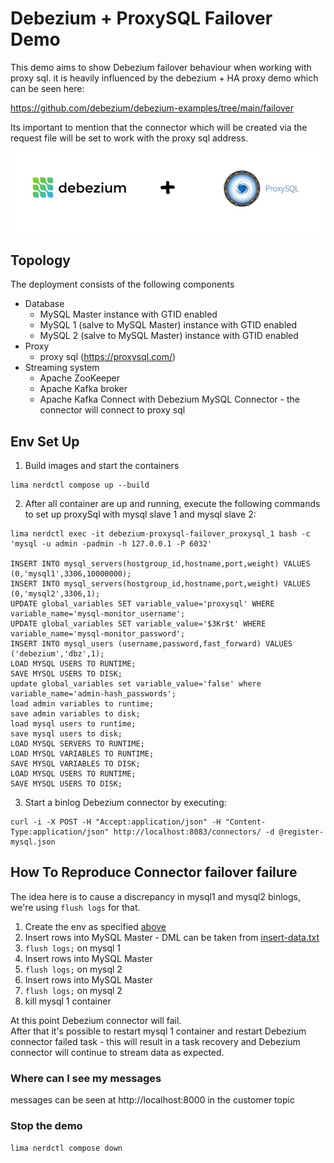 # Debezium + ProxySQL Failover Demo

This demo aims to show Debezium failover behaviour when working with proxy sql.
it is heavily influenced by the debezium + HA proxy demo which can be seen here:

https://github.com/debezium/debezium-examples/tree/main/failover 

Its important to mention that the connector which will be created via the request file
will be set to work with the proxy sql address.

![alt text](https://github.com/AviMualem/debezium-proxysql-failover/blob/main/demo.jpeg?raw=true)

## Topology
The deployment consists of the following components

* Database
  * MySQL Master instance with GTID enabled
  * MySQL 1 (salve to MySQL Master) instance with GTID enabled
  * MySQL 2 (salve to MySQL Master) instance with GTID enabled
* Proxy
	* proxy sql (https://proxysql.com/)
* Streaming system
  * Apache ZooKeeper
  * Apache Kafka broker
  * Apache Kafka Connect with Debezium MySQL Connector - the connector will connect to proxy sql

## Env Set Up
1. Build images and start the containers 
```
lima nerdctl compose up --build
```

2. After all container are up and running, execute the following commands to set up proxySql with mysql slave 1 and mysql slave 2:
```
lima nerdctl exec -it debezium-proxysql-failover_proxysql_1 bash -c 'mysql -u admin -padmin -h 127.0.0.1 -P 6032'

INSERT INTO mysql_servers(hostgroup_id,hostname,port,weight) VALUES (0,'mysql1',3306,10000000);
INSERT INTO mysql_servers(hostgroup_id,hostname,port,weight) VALUES (0,'mysql2',3306,1);
UPDATE global_variables SET variable_value='proxysql' WHERE variable_name='mysql-monitor_username';
UPDATE global_variables SET variable_value='$3Kr$t' WHERE variable_name='mysql-monitor_password';
INSERT INTO mysql_users (username,password,fast_forward) VALUES ('debezium','dbz',1);
LOAD MYSQL USERS TO RUNTIME;
SAVE MYSQL USERS TO DISK;
update global_variables set variable_value='false' where variable_name='admin-hash_passwords';
load admin variables to runtime; 
save admin variables to disk;
load mysql users to runtime;
save mysql users to disk;
LOAD MYSQL SERVERS TO RUNTIME;
LOAD MYSQL VARIABLES TO RUNTIME;
SAVE MYSQL VARIABLES TO DISK;   
LOAD MYSQL USERS TO RUNTIME;
SAVE MYSQL USERS TO DISK;
```

3. Start a binlog Debezium connector by executing:
```
curl -i -X POST -H "Accept:application/json" -H "Content-Type:application/json" http://localhost:8083/connectors/ -d @register-mysql.json
```

## How To Reproduce Connector failover failure
The idea here is to cause a discrepancy in mysql1 and mysql2 binlogs, we're using `flush logs` for that.

1. Create the env as specified [above](#env-set-up)
2. Insert rows into MySQL Master - DML can be taken from [insert-data.txt](./insert-data.txt)
3. `flush logs;` on mysql 1
4. Insert rows into MySQL Master
5. `flush logs;` on mysql 2
6. Insert rows into MySQL Master
7. `flush logs;` on mysql 2
8. kill mysql 1 container

At this point Debezium connector will fail.<br>
After that it's possible to restart mysql 1 container and restart Debezium connector failed task - 
this will result in a task recovery and Debezium connector will continue to stream data as expected.


### Where can I see my messages 
messages can be seen at http://localhost:8000 in the customer topic

### Stop the demo
```
lima nerdctl compose down
```